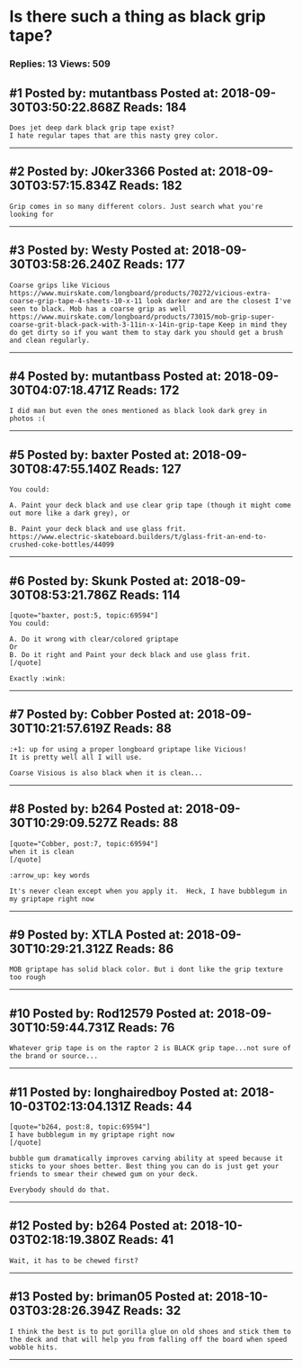 # Is there such a thing as black grip tape?

### Replies: 13 Views: 509

## \#1 Posted by: mutantbass Posted at: 2018-09-30T03:50:22.868Z Reads: 184

```
Does jet deep dark black grip tape exist?
I hate regular tapes that are this nasty grey color.
```

---
## \#2 Posted by: J0ker3366 Posted at: 2018-09-30T03:57:15.834Z Reads: 182

```
Grip comes in so many different colors. Just search what you're looking for
```

---
## \#3 Posted by: Westy Posted at: 2018-09-30T03:58:26.240Z Reads: 177

```
Coarse grips like Vicious https://www.muirskate.com/longboard/products/70272/vicious-extra-coarse-grip-tape-4-sheets-10-x-11 look darker and are the closest I've seen to black. Mob has a coarse grip as well https://www.muirskate.com/longboard/products/73015/mob-grip-super-coarse-grit-black-pack-with-3-11in-x-14in-grip-tape Keep in mind they do get dirty so if you want them to stay dark you should get a brush and clean regularly.
```

---
## \#4 Posted by: mutantbass Posted at: 2018-09-30T04:07:18.471Z Reads: 172

```
I did man but even the ones mentioned as black look dark grey in photos :(
```

---
## \#5 Posted by: baxter Posted at: 2018-09-30T08:47:55.140Z Reads: 127

```
You could:

A. Paint your deck black and use clear grip tape (though it might come out more like a dark grey), or

B. Paint your deck black and use glass frit.
https://www.electric-skateboard.builders/t/glass-frit-an-end-to-crushed-coke-bottles/44099
```

---
## \#6 Posted by: Skunk Posted at: 2018-09-30T08:53:21.786Z Reads: 114

```
[quote="baxter, post:5, topic:69594"]
You could:

A. Do it wrong with clear/colored griptape 
Or
B. Do it right and Paint your deck black and use glass frit.
[/quote]

Exactly :wink:
```

---
## \#7 Posted by: Cobber Posted at: 2018-09-30T10:21:57.619Z Reads: 88

```
:+1: up for using a proper longboard griptape like Vicious! 
It is pretty well all I will use.

Coarse Visious is also black when it is clean...
```

---
## \#8 Posted by: b264 Posted at: 2018-09-30T10:29:09.527Z Reads: 88

```
[quote="Cobber, post:7, topic:69594"]
when it is clean
[/quote]

:arrow_up: key words

It's never clean except when you apply it.  Heck, I have bubblegum in my griptape right now
```

---
## \#9 Posted by: XTLA Posted at: 2018-09-30T10:29:21.312Z Reads: 86

```
MOB griptape has solid black color. But i dont like the grip texture too rough
```

---
## \#10 Posted by: Rod12579 Posted at: 2018-09-30T10:59:44.731Z Reads: 76

```
Whatever grip tape is on the raptor 2 is BLACK grip tape...not sure of the brand or source...
```

---
## \#11 Posted by: longhairedboy Posted at: 2018-10-03T02:13:04.131Z Reads: 44

```
[quote="b264, post:8, topic:69594"]
I have bubblegum in my griptape right now
[/quote]

bubble gum dramatically improves carving ability at speed because it sticks to your shoes better. Best thing you can do is just get your friends to smear their chewed gum on your deck. 

Everybody should do that.
```

---
## \#12 Posted by: b264 Posted at: 2018-10-03T02:18:19.380Z Reads: 41

```
Wait, it has to be chewed first?
```

---
## \#13 Posted by: briman05 Posted at: 2018-10-03T03:28:26.394Z Reads: 32

```
I think the best is to put gorilla glue on old shoes and stick them to the deck and that will help you from falling off the board when speed wobble hits.
```

---
